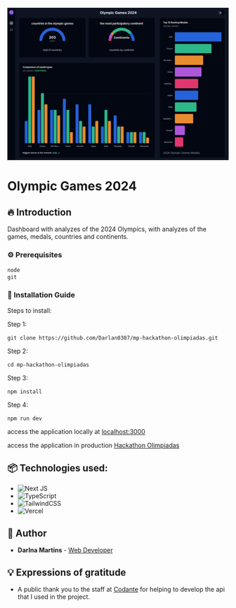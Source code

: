 ![Logo do projeto](./print.png)

# Olympic Games 2024

## 🔥 Introduction

Dashboard with analyzes of the 2024 Olympics, with analyzes of the games, medals, countries and continents.

### ⚙️ Prerequisites

```
node
git
```

### 🔨 Installation Guide

Steps to install:

Step 1:

```
git clone https://github.com/Darlan0307/mp-hackathon-olimpiadas.git
```

Step 2:

```
cd mp-hackathon-olimpiadas
```

Step 3:

```
npm install
```

Step 4:

```
npm run dev
```

access the application locally at [localhost:3000](http://localhost:3000)

access the application in production [Hackathon Olimpiadas](https://mp-hackathon-olimpiadas.vercel.app/)

## 📦 Technologies used:

- ![Next JS](https://img.shields.io/badge/Next-black?style=for-the-badge&logo=next.js&logoColor=white)
- ![TypeScript](https://img.shields.io/badge/typescript-%23007ACC.svg?style=for-the-badge&logo=typescript&logoColor=white)
- ![TailwindCSS](https://img.shields.io/badge/tailwindcss-%2338B2AC.svg?style=for-the-badge&logo=tailwind-css&logoColor=white)
- ![Vercel](https://img.shields.io/badge/vercel-%23000000.svg?style=for-the-badge&logo=vercel&logoColor=white)

## 👷 Author

- **Darlna Martins** - [Web Developer](https://www.linkedin.com/in/darlan-martins-8a7956259/)

## 💡 Expressions of gratitude

- A public thank you to the staff at [Codante](https://codante.io/) for helping to develop the api that I used in the project.
